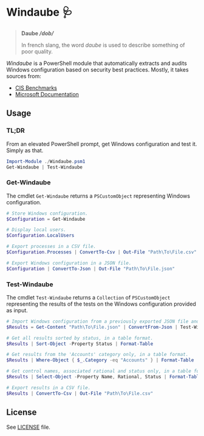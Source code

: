 # Windaube :stethoscope:

> **Daube */dob/***
> 
> In french slang, the word *daube* is used to describe something of poor quality.

*Windaube* is a PowerShell module that automatically extracts and audits Windows configuration based on security best practices. Mostly, it takes sources from:
* [CIS Benchmarks](https://downloads.cisecurity.org/#/)
* [Microsoft Documentation](https://learn.microsoft.com/en-us/windows/security/)

## Usage

### TL;DR

From an elevated PowerShell prompt, get Windows configuration and test it. Simply as that.

```powershell
Import-Module ./Windaube.psm1
Get-Windaube | Test-Windaube
```

### Get-Windaube

The cmdlet `Get-Windaube` returns a `PSCustomObject` representing Windows configuration.

```powershell
# Store Windows configuration.
$Configuration = Get-Windaube

# Display local users.
$Configuration.LocalUsers

# Export processes in a CSV file.
$Configuration.Processes | ConvertTo-Csv | Out-File "Path\To\File.csv"

# Export Windows configuration in a JSON file.
$Configuration | ConvertTo-Json | Out-File "Path\To\File.json"
```

### Test-Windaube

The cmdlet `Test-Windaube` returns a `Collection` of `PSCustomObject` representing the results of the tests on the Windows configuration provided as input.

```powershell
# Import Windows configuration from a previously exported JSON file and test it.
$Results = Get-Content "Path\To\File.json" | ConvertFrom-Json | Test-Windaube

# Get all results sorted by status, in a table format.
$Results | Sort-Object -Property Status | Format-Table

# Get results from the 'Accounts' category only, in a table format.
$Results | Where-Object { $_.Category -eq "Accounts" } | Format-Table

# Get control names, associated rational and status only, in a table format.
$Results | Select-Object -Property Name, Rational, Status | Format-Table

# Export results in a CSV file.
$Results | ConvertTo-Csv | Out-File "Path\To\File.csv"
```

## License

See [LICENSE](./LICENSE) file.
